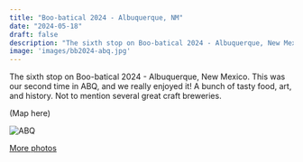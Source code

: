 ```yaml
---
title: "Boo-batical 2024 - Albuquerque, NM"
date: "2024-05-18"
draft: false
description: "The sixth stop on Boo-batical 2024 - Albuquerque, New Mexico. This was our second time in ABQ, and we really enjoyed it! A bunch of tasty food, art, and history. Not to mention several great craft breweries."
image: 'images/bb2024-abq.jpg'
---
```


The sixth stop on Boo-batical 2024 - Albuquerque, New Mexico. This was our second time in ABQ, and we really enjoyed it! A bunch of tasty food, art, and history. Not to mention several great craft breweries.

(Map here)

![ABQ](/images/bb2024-abq.jpg)

[More photos](https://photos.app.goo.gl/JyUbyATLcEB9oMN86)
